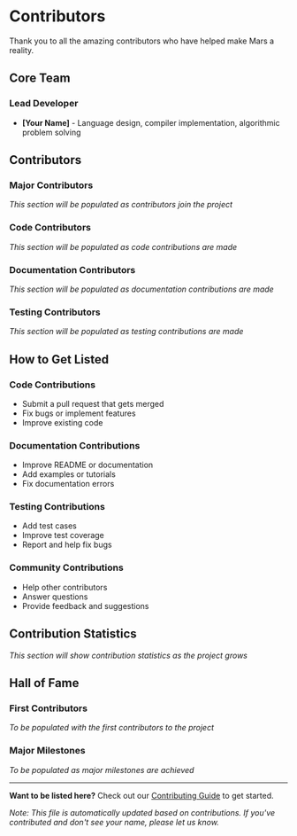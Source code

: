# Contributors

Thank you to all the amazing contributors who have helped make Mars a reality.

## **Core Team**

### **Lead Developer**
- **[Your Name]** - Language design, compiler implementation, algorithmic problem solving

## **Contributors**

### **Major Contributors**
*This section will be populated as contributors join the project*

### **Code Contributors**
*This section will be populated as code contributions are made*

### **Documentation Contributors**
*This section will be populated as documentation contributions are made*

### **Testing Contributors**
*This section will be populated as testing contributions are made*

## **How to Get Listed**

### **Code Contributions**
- Submit a pull request that gets merged
- Fix bugs or implement features
- Improve existing code

### **Documentation Contributions**
- Improve README or documentation
- Add examples or tutorials
- Fix documentation errors

### **Testing Contributions**
- Add test cases
- Improve test coverage
- Report and help fix bugs

### **Community Contributions**
- Help other contributors
- Answer questions
- Provide feedback and suggestions

## **Contribution Statistics**

*This section will show contribution statistics as the project grows*

## **Hall of Fame**

### **First Contributors**
*To be populated with the first contributors to the project*

### **Major Milestones**
*To be populated as major milestones are achieved*

---

**Want to be listed here?** Check out our [Contributing Guide](CONTRIBUTING.md) to get started.

*Note: This file is automatically updated based on contributions. If you've contributed and don't see your name, please let us know.* 